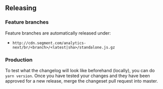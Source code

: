 ## Releasing

### Feature branches

Feature branches are automatically released under:

- `http://cdn.segment.com/analytics-next/br/<branch>/<latest|sha>/standalone.js.gz`

### Production

To test what the changelog will look like beforehand (locally), you can do `yarn version`. Once you have tested your changes and they have been approved for a new release, merge the changeset pull request into master.

